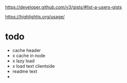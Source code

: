 https://developer.github.com/v3/gists/#list-a-users-gists

https://highlightjs.org/usage/

# todo

- cache header
- x cache in node
- x lazy load
- x load text clientside
- readme text
- 